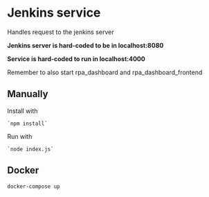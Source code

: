 # Jenkins service

Handles request to the jenkins server

**Jenkins server is hard-coded to be in localhost:8080**

**Service is hard-coded to run in localhost:4000**

Remember to also start rpa_dashboard and rpa_dashboard_frontend

## Manually

Install with

    `npm install`

Run with

    `node index.js`

## Docker

`docker-compose up`
